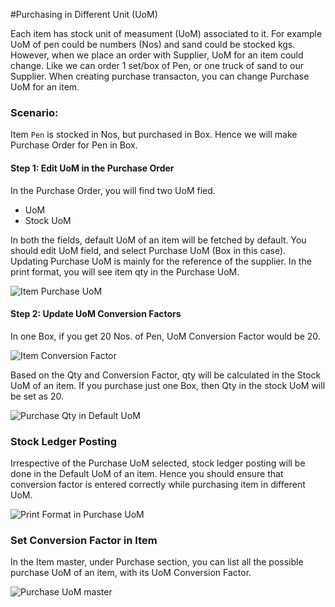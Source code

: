 #Purchasing in Different Unit (UoM)

Each item has stock unit of measument (UoM) associated to it. For example UoM of pen could be numbers (Nos) and sand could be stocked kgs. However, when we place an order with Supplier, UoM for an item could change. Like we can order 1 set/box of Pen, or one truck of sand to our Supplier. When creating purchase transacton, you can change Purchase UoM for an item.

### Scenario:

Item `Pen` is stocked in Nos, but purchased in Box. Hence we will make Purchase Order for Pen in Box.

#### Step 1: Edit UoM in the Purchase Order

In the Purchase Order, you will find two UoM fied.

- UoM
- Stock UoM

In both the fields, default UoM of an item will be fetched by default. You should edit UoM field, and select Purchase UoM (Box in this case). Updating Purchase UoM is mainly for the reference of the supplier. In the print format, you will see item qty in the Purchase UoM.

<img alt="Item Purchase UoM" class="screenshot" src="/erpnext/docs/assets/img/articles/editing-uom-in-po.gif">

#### Step 2: Update UoM Conversion Factors

In one Box, if you get 20 Nos. of Pen, UoM Conversion Factor would be 20.

<img alt="Item Conversion Factor" class="screenshot" src="/erpnext/docs/assets/img/articles/po-conversion-factor.png">

Based on the Qty and Conversion Factor, qty will be calculated in the Stock UoM of an item. If you purchase just one Box, then Qty in the stock UoM will be set as 20.

<img alt="Purchase Qty in Default UoM" class="screenshot" src="/erpnext/docs/assets/img/articles/po-qty-in-stock-uom.png">

### Stock Ledger Posting

Irrespective of the Purchase UoM selected, stock ledger posting will be done in the Default UoM of an item. Hence you should ensure that conversion factor is entered correctly while purchasing item in different UoM.

<img alt="Print Format in Purchase UoM" class="screenshot" src="/erpnext/docs/assets/img/articles/po-stock-uom-ledger.png">

### Set Conversion Factor in Item

In the Item master, under Purchase section, you can list all the possible purchase UoM of an item, with its UoM Conversion Factor.

<img alt="Purchase UoM master" class="screenshot" src="/erpnext/docs/assets/img/articles/item-purchase-uom-conversion.png">

<!-- markdown -->
